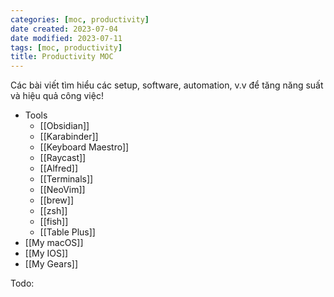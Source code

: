 ```yaml
---
categories: [moc, productivity]
date created: 2023-07-04
date modified: 2023-07-11
tags: [moc, productivity]
title: Productivity MOC
---
```



Các bài viết tìm hiểu các setup, software, automation, v.v để tăng năng suất và hiệu quả công việc!

- Tools
	- [[Obsidian]]
	- [[Karabinder]]
	- [[Keyboard Maestro]]
	- [[Raycast]]
	- [[Alfred]]
	- [[Terminals]]
	- [[NeoVim]]
	- [[brew]]
	- [[zsh]]
	- [[fish]]
	- [[Table Plus]]
- [[My macOS]]
- [[My IOS]]
- [[My Gears]]

Todo:
